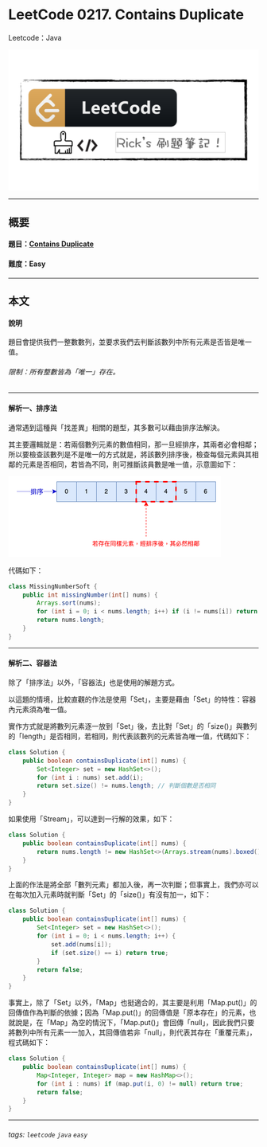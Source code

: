 # LeetCode 0217. Contains Duplicate
Leetcode：Java

![](https://github.com/rickbsr/LeetCode/blob/main/pics/leetcode.png?raw=true)

---

## 概要

#### 題目：[Contains Duplicate](https://leetcode.com/problems/contains-duplicate/)

#### 難度：Easy

---

## 本文

#### 說明

題目會提供我們一整數數列，並要求我們去判斷該數列中所有元素是否皆是唯一值。

###### 限制：所有整數皆為「唯一」存在。

---

#### 解析一、排序法

通常遇到這種與「找差異」相關的題型，其多數可以藉由排序法解決。

其主要邏輯就是：若兩個數列元素的數值相同，那一旦經排序，其兩者必會相鄰；所以要檢查該數列是不是唯一的方式就是，將該數列排序後，檢查每個元素與其相鄰的元素是否相同，若皆為不同，則可推斷該員數是唯一值，示意圖如下：

![](https://github.com/rickbsr/LeetCode/blob/main/pics/0217_contains_duplicate_sort.png?raw=true)

代碼如下：

```java
class MissingNumberSoft {
    public int missingNumber(int[] nums) {
        Arrays.sort(nums);
        for (int i = 0; i < nums.length; i++) if (i != nums[i]) return i;
        return nums.length;
    }
}
```

---

#### 解析二、容器法

除了「排序法」以外，「容器法」也是使用的解題方式。

以這題的情境，比較直觀的作法是使用「Set」，主要是藉由「Set」的特性：容器內元素須為唯一值。

實作方式就是將數列元素逐一放到「Set」後，去比對「Set」的「size()」與數列的「length」是否相同，若相同，則代表該數列的元素皆為唯一值，代碼如下：

```java
class Solution {
    public boolean containsDuplicate(int[] nums) {
        Set<Integer> set = new HashSet<>();
        for (int i : nums) set.add(i);
        return set.size() != nums.length; // 判斷個數是否相同
    }
}
```

如果使用「Stream」，可以達到一行解的效果，如下：

```java
class Solution {
    public boolean containsDuplicate(int[] nums) {
        return nums.length != new HashSet<>(Arrays.stream(nums).boxed().collect(Collectors.toList())).size();
    }
}
```

上面的作法是將全部「數列元素」都加入後，再一次判斷；但事實上，我們亦可以在每次加入元素時就判斷「Set」的「size()」有沒有加一，如下：

```java
class Solution {
    public boolean containsDuplicate(int[] nums) {
        Set<Integer> set = new HashSet<>();
        for (int i = 0; i < nums.length; i++) {
            set.add(nums[i]);
            if (set.size() == i) return true;
        }
        return false;
    }
}
```

事實上，除了「Set」以外，「Map」也挺適合的，其主要是利用「Map.put()」的回傳值作為判斷的依據；因為「Map.put()」的回傳值是「原本存在」的元素，也就說是，在「Map」為空的情況下，「Map.put()」會回傳「null」，因此我們只要將數列中所有元素一一加入，其回傳值若非「null」，則代表其存在「重覆元素」，程式碼如下：

```java
class Solution {
    public boolean containsDuplicate(int[] nums) {
        Map<Integer, Integer> map = new HashMap<>();
        for (int i : nums) if (map.put(i, 0) != null) return true;
        return false;
    }
}
```

---

###### tags: `leetcode` `java` `easy`